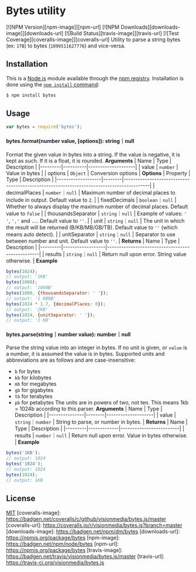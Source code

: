 # Bytes utility
[![NPM Version][npm-image]][npm-url]
[![NPM Downloads][downloads-image]][downloads-url]
[![Build Status][travis-image]][travis-url]
[![Test Coverage][coveralls-image]][coveralls-url]
Utility to parse a string bytes (ex: `1TB`) to bytes (`1099511627776`) and vice-versa.
## Installation
This is a [Node.js](https://nodejs.org/en/) module available through the
[npm registry](https://www.npmjs.com/). Installation is done using the
[`npm install` command](https://docs.npmjs.com/getting-started/installing-npm-packages-locally):
```bash
$ npm install bytes
```
## Usage
```js
var bytes = require('bytes');
```
#### bytes.format(number value, [options]): string｜null
Format the given value in bytes into a string. If the value is negative, it is kept as such. If it is a float, it is
 rounded.
**Arguments**
| Name    | Type     | Description        |
|---------|----------|--------------------|
| value   | `number` | Value in bytes     |
| options | `Object` | Conversion options |
**Options**
| Property          | Type   | Description                                                                             |
|-------------------|--------|-----------------------------------------------------------------------------------------|
| decimalPlaces | `number`｜`null` | Maximum number of decimal places to include in output. Default value to `2`. |
| fixedDecimals | `boolean`｜`null` | Whether to always display the maximum number of decimal places. Default value to `false` |
| thousandsSeparator | `string`｜`null` | Example of values: `' '`, `','` and `.`... Default value to `''`. |
| unit | `string`｜`null` | The unit in which the result will be returned (B/KB/MB/GB/TB). Default value to `''` (which means auto detect). |
| unitSeparator | `string`｜`null` | Separator to use between number and unit. Default value to `''`. |
**Returns**
| Name    | Type             | Description                                     |
|---------|------------------|-------------------------------------------------|
| results | `string`｜`null` | Return null upon error. String value otherwise. |
**Example**
```js
bytes(1024);
// output: '1KB'
bytes(1000);
// output: '1000B'
bytes(1000, {thousandsSeparator: ' '});
// output: '1 000B'
bytes(1024 * 1.7, {decimalPlaces: 0});
// output: '2KB'
bytes(1024, {unitSeparator: ' '});
// output: '1 KB'
```
#### bytes.parse(string｜number value): number｜null
Parse the string value into an integer in bytes. If no unit is given, or `value`
is a number, it is assumed the value is in bytes.
Supported units and abbreviations are as follows and are case-insensitive:
  * `b` for bytes
  * `kb` for kilobytes
  * `mb` for megabytes
  * `gb` for gigabytes
  * `tb` for terabytes
  * `pb` for petabytes
The units are in powers of two, not ten. This means 1kb = 1024b according to this parser.
**Arguments**
| Name          | Type   | Description        |
|---------------|--------|--------------------|
| value   | `string`｜`number` | String to parse, or number in bytes.   |
**Returns**
| Name    | Type        | Description             |
|---------|-------------|-------------------------|
| results | `number`｜`null` | Return null upon error. Value in bytes otherwise. |
**Example**
```js
bytes('1KB');
// output: 1024
bytes('1024');
// output: 1024
bytes(1024);
// output: 1KB
```
## License 
[MIT](LICENSE)
[coveralls-image]: https://badgen.net/coveralls/c/github/visionmedia/bytes.js/master
[coveralls-url]: https://coveralls.io/r/visionmedia/bytes.js?branch=master
[downloads-image]: https://badgen.net/npm/dm/bytes
[downloads-url]: https://npmjs.org/package/bytes
[npm-image]: https://badgen.net/npm/node/bytes
[npm-url]: https://npmjs.org/package/bytes
[travis-image]: https://badgen.net/travis/visionmedia/bytes.js/master
[travis-url]: https://travis-ci.org/visionmedia/bytes.js
